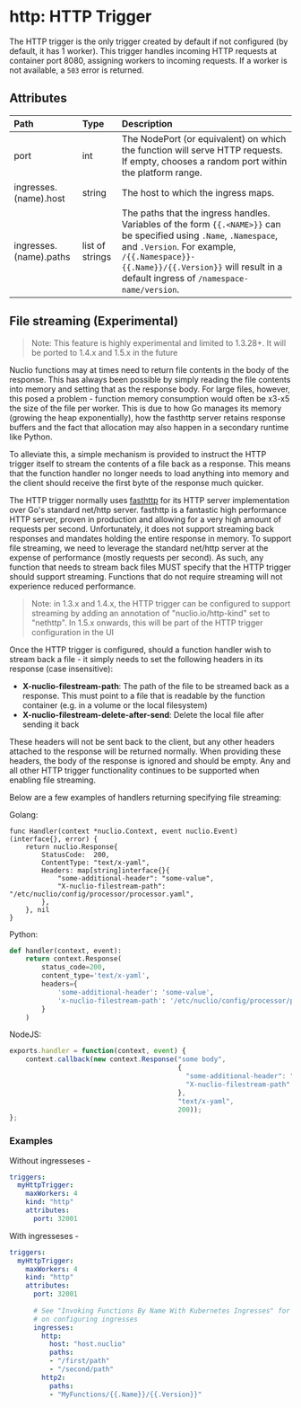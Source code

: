 # http: HTTP Trigger

The HTTP trigger is the only trigger created by default if not configured (by default, it has 1 worker). This trigger handles incoming HTTP requests at container port 8080, assigning workers to incoming requests. If a worker is not available, a `503` error is returned.

## Attributes

| **Path** | **Type** | **Description** |
| :--- | :--- | :--- |
| port | int | The NodePort (or equivalent) on which the function will serve HTTP requests. If empty, chooses a random port within the platform range. |
| ingresses.(name).host | string | The host to which the ingress maps. |
| ingresses.(name).paths | list of strings | The paths that the ingress handles. Variables of the form `{{.<NAME>}}` can be specified using `.Name`, `.Namespace`, and `.Version`. For example, `/{{.Namespace}}-{{.Name}}/{{.Version}}` will result in a default ingress of `/namespace-name/version`. |

## File streaming (Experimental)

> Note: This feature is highly experimental and limited to 1.3.28+. It will be ported to 1.4.x and 1.5.x in the future

Nuclio functions may at times need to return file contents in the body of the response. This has always been possible by simply reading the file contents into memory and setting that as the response body. For large files, however, this posed a problem - function memory consumption would often be x3-x5 the size of the file per worker. This is due to how Go manages its memory (growing the heap exponentially), how the fasthttp server retains response buffers and the fact that allocation may also happen in a secondary runtime like Python.

To alleviate this, a simple mechanism is provided to instruct the HTTP trigger itself to stream the contents of a file back as a response. This means that the function handler no longer needs to load anything into memory and the client should receive the first byte of the response much quicker.

The HTTP trigger normally uses [fasthttp](https://github.com/valyala/fasthttp) for its HTTP server implementation over Go's standard net/http server. fasthttp is a fantastic high performance HTTP server, proven in production and allowing for a very high amount of requests per second. Unfortunately, it does not support streaming back responses and mandates holding the entire response in memory. To support file streaming, we need to leverage the standard net/http server at the expense of performance (mostly requests per second). As such, any function that needs to stream back files MUST specify that the HTTP trigger should support streaming. Functions that do not require streaming will not experience reduced performance.

> Note: in 1.3.x and 1.4.x, the HTTP trigger can be configured to support streaming by adding an annotation of "nuclio.io/http-kind" set to "nethttp". In 1.5.x onwards, this will be part of the HTTP trigger configuration in the UI

Once the HTTP trigger is configured, should a function handler wish to stream back a file - it simply needs to set the following headers in its response (case insensitive):

- **X-nuclio-filestream-path**: The path of the file to be streamed back as a response. This must point to a file that is readable by the function container (e.g. in a volume or the local filesystem)
- **X-nuclio-filestream-delete-after-send**: Delete the local file after sending it back

These headers will not be sent back to the client, but any other headers attached to the response will be returned normally. When providing these headers, the body of the response is ignored and should be empty. Any and all other HTTP trigger functionality continues to be supported when enabling file streaming.

Below are a few examples of handlers returning specifying file streaming:

Golang:
```golang
func Handler(context *nuclio.Context, event nuclio.Event) (interface{}, error) {
	return nuclio.Response{
		StatusCode:  200,
		ContentType: "text/x-yaml",
		Headers: map[string]interface{}{
			"some-additional-header": "some-value",
			"X-nuclio-filestream-path": "/etc/nuclio/config/processor/processor.yaml",
		},
	}, nil
}
```

Python:
```python
def handler(context, event):
    return context.Response(
        status_code=200,
        content_type='text/x-yaml',
        headers={
            'some-additional-header': 'some-value',
            'x-nuclio-filestream-path': '/etc/nuclio/config/processor/processor.yaml'
        }
    )
```

NodeJS:
```javascript
exports.handler = function(context, event) {
    context.callback(new context.Response("some body", 
                                          {
                                          	"some-additional-header": "some-value",
                                            "X-nuclio-filestream-path": "/etc/nuclio/config/processor/processor.yaml"  
                                          },
                                          "text/x-yaml",
                                          200));
};
```

### Examples

Without ingresseses -

```yaml
triggers:
  myHttpTrigger:
    maxWorkers: 4
    kind: "http"
    attributes:
      port: 32001
```

With ingresseses -

```yaml
triggers:
  myHttpTrigger:
    maxWorkers: 4
    kind: "http"
    attributes:
      port: 32001
  
      # See "Invoking Functions By Name With Kubernetes Ingresses" for more details
      # on configuring ingresses
      ingresses:
        http:
          host: "host.nuclio"
          paths:
          - "/first/path"
          - "/second/path"
        http2:
          paths:
          - "MyFunctions/{{.Name}}/{{.Version}}"
```

